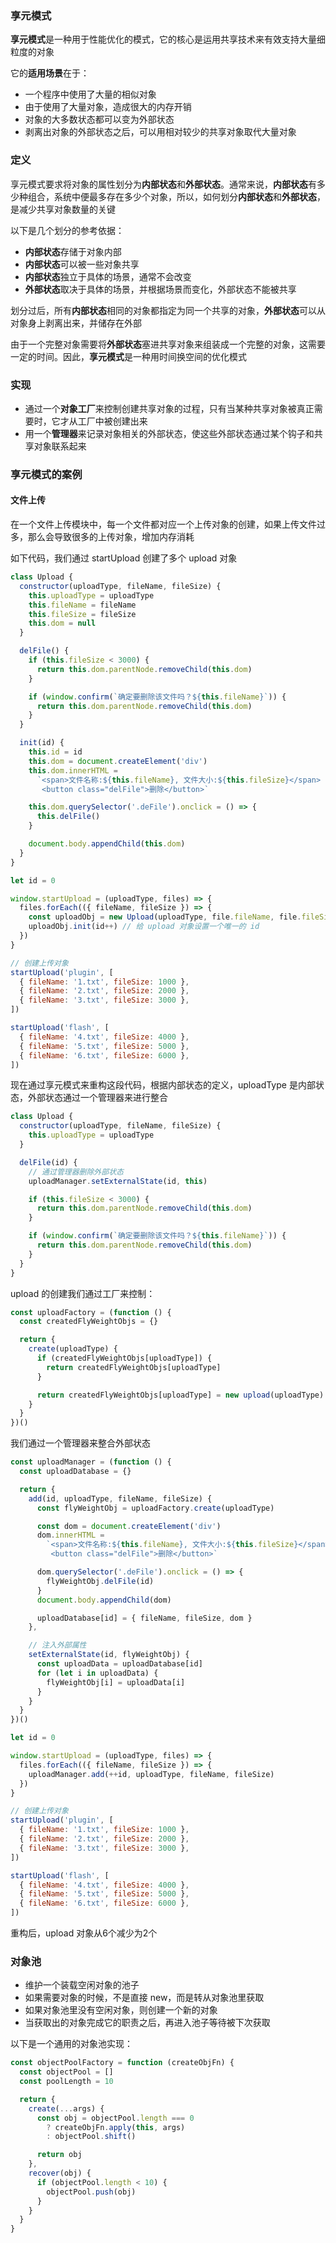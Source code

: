 ### 享元模式
**享元模式**是一种用于性能优化的模式，它的核心是运用共享技术来有效支持大量细粒度的对象

它的**适用场景**在于：
- 一个程序中使用了大量的相似对象
- 由于使用了大量对象，造成很大的内存开销
- 对象的大多数状态都可以变为外部状态
- 剥离出对象的外部状态之后，可以用相对较少的共享对象取代大量对象

### 定义
享元模式要求将对象的属性划分为**内部状态**和**外部状态**。通常来说，**内部状态**有多少种组合，系统中便最多存在多少个对象，所以，如何划分**内部状态**和**外部状态**，是减少共享对象数量的关键

以下是几个划分的参考依据：
- **内部状态**存储于对象内部
- **内部状态**可以被一些对象共享
- **内部状态**独立于具体的场景，通常不会改变
- **外部状态**取决于具体的场景，并根据场景而变化，外部状态不能被共享

划分过后，所有**内部状态**相同的对象都指定为同一个共享的对象，**外部状态**可以从对象身上剥离出来，并储存在外部

由于一个完整对象需要将**外部状态**塞进共享对象来组装成一个完整的对象，这需要一定的时间。因此，**享元模式**是一种用时间换空间的优化模式

### 实现
- 通过一个**对象工厂**来控制创建共享对象的过程，只有当某种共享对象被真正需要时，它才从工厂中被创建出来
- 用一个**管理器**来记录对象相关的外部状态，使这些外部状态通过某个钩子和共享对象联系起来

### 享元模式的案例
#### 文件上传
在一个文件上传模块中，每一个文件都对应一个上传对象的创建，如果上传文件过多，那么会导致很多的上传对象，增加内存消耗

如下代码，我们通过 startUpload 创建了多个 upload 对象

```js
class Upload {
  constructor(uploadType, fileName, fileSize) {
    this.uploadType = uploadType
    this.fileName = fileName
    this.fileSize = fileSize
    this.dom = null
  }

  delFile() {
    if (this.fileSize < 3000) {
      return this.dom.parentNode.removeChild(this.dom)
    }

    if (window.confirm(`确定要删除该文件吗？${this.fileName}`)) {
      return this.dom.parentNode.removeChild(this.dom)
    }
  }

  init(id) {
    this.id = id
    this.dom = document.createElement('div')
    this.dom.innerHTML =
      `<span>文件名称:${this.fileName}, 文件大小:${this.fileSize}</span>
       <button class="delFile">删除</button>`

    this.dom.querySelector('.deFile').onclick = () => {
      this.delFile()
    }

    document.body.appendChild(this.dom)
  }
}

let id = 0

window.startUpload = (uploadType, files) => {
  files.forEach(({ fileName, fileSize }) => {
    const uploadObj = new Upload(uploadType, file.fileName, file.fileSize)
    uploadObj.init(id++) // 给 upload 对象设置一个唯一的 id
  })
}

// 创建上传对象
startUpload('plugin', [
  { fileName: '1.txt', fileSize: 1000 },
  { fileName: '2.txt', fileSize: 2000 },
  { fileName: '3.txt', fileSize: 3000 },
])

startUpload('flash', [
  { fileName: '4.txt', fileSize: 4000 },
  { fileName: '5.txt', fileSize: 5000 },
  { fileName: '6.txt', fileSize: 6000 },
])

```

现在通过享元模式来重构这段代码，根据内部状态的定义，uploadType 是内部状态，外部状态通过一个管理器来进行整合

```js
class Upload {
  constructor(uploadType, fileName, fileSize) {
    this.uploadType = uploadType
  }

  delFile(id) {
    // 通过管理器删除外部状态
    uploadManager.setExternalState(id, this)

    if (this.fileSize < 3000) {
      return this.dom.parentNode.removeChild(this.dom)
    }

    if (window.confirm(`确定要删除该文件吗？${this.fileName}`)) {
      return this.dom.parentNode.removeChild(this.dom)
    }
  }
}
```

upload 的创建我们通过工厂来控制：

```js
const uploadFactory = (function () {
  const createdFlyWeightObjs = {}

  return {
    create(uploadType) {
      if (createdFlyWeightObjs[uploadType]) {
        return createdFlyWeightObjs[uploadType]
      }

      return createdFlyWeightObjs[uploadType] = new upload(uploadType)
    }
  }
})()
```

我们通过一个管理器来整合外部状态

```js
const uploadManager = (function () {
  const uploadDatabase = {}

  return {
    add(id, uploadType, fileName, fileSize) {
      const flyWeightObj = uploadFactory.create(uploadType)

      const dom = document.createElement('div')
      dom.innerHTML =
        `<span>文件名称:${this.fileName}, 文件大小:${this.fileSize}</span>
         <button class="delFile">删除</button>`

      dom.querySelector('.deFile').onclick = () => {
        flyWeightObj.delFile(id)
      }
      document.body.appendChild(dom)

      uploadDatabase[id] = { fileName, fileSize, dom }
    },

    // 注入外部属性
    setExternalState(id, flyWeightObj) {
      const uploadData = uploadDatabase[id]
      for (let i in uploadData) {
        flyWeightObj[i] = uploadData[i]
      }
    }
  }
})()

let id = 0

window.startUpload = (uploadType, files) => {
  files.forEach(({ fileName, fileSize }) => {
    uploadManager.add(++id, uploadType, fileName, fileSize)
  })
}

// 创建上传对象
startUpload('plugin', [
  { fileName: '1.txt', fileSize: 1000 },
  { fileName: '2.txt', fileSize: 2000 },
  { fileName: '3.txt', fileSize: 3000 },
])

startUpload('flash', [
  { fileName: '4.txt', fileSize: 4000 },
  { fileName: '5.txt', fileSize: 5000 },
  { fileName: '6.txt', fileSize: 6000 },
])
```

重构后，upload 对象从6个减少为2个

### 对象池
- 维护一个装载空闲对象的池子
- 如果需要对象的时候，不是直接 new，而是转从对象池里获取
- 如果对象池里没有空闲对象，则创建一个新的对象
- 当获取出的对象完成它的职责之后，再进入池子等待被下次获取

以下是一个通用的对象池实现：
```js
const objectPoolFactory = function (createObjFn) {
  const objectPool = []
  const poolLength = 10

  return {
    create(...args) {
      const obj = objectPool.length === 0
        ? createObjFn.apply(this, args)
        : objectPool.shift()

      return obj
    },
    recover(obj) {
      if (objectPool.length < 10) {
        objectPool.push(obj)
      }
    }
  }
}
```